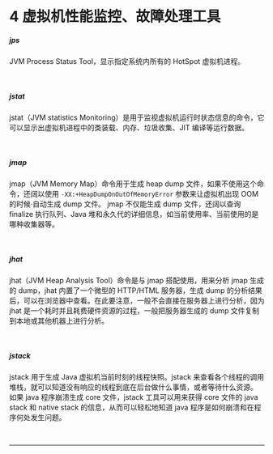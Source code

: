 # 4	虚拟机性能监控、故障处理工具

##### jps

JVM Process Status Tool，显示指定系统内所有的 HotSpot 虚拟机进程。

<br>

##### jstat

jstat（JVM statistics Monitoring）是用于监视虚拟机运行时状态信息的命令，它可以显示出虚拟机进程中的类装载、内存、垃圾收集、JIT 编译等运行数据。

<br>

##### jmap

jmap（JVM Memory Map）命令用于生成 heap dump 文件，如果不使用这个命令，还阔以使用 `-XX:+HeapDumpOnOutOfMemoryError` 参数来让虚拟机出现 OOM 的时候·自动生成 dump 文件。 jmap 不仅能生成 dump 文件，还阔以查询 finalize 执行队列、Java 堆和永久代的详细信息，如当前使用率、当前使用的是哪种收集器等。

<br>

##### jhat

jhat（JVM Heap Analysis Tool）命令是与 jmap 搭配使用，用来分析 jmap 生成的 dump，jhat 内置了一个微型的 HTTP/HTML 服务器，生成 dump 的分析结果后，可以在浏览器中查看。在此要注意，一般不会直接在服务器上进行分析，因为 jhat 是一个耗时并且耗费硬件资源的过程，一般把服务器生成的 dump 文件复制到本地或其他机器上进行分析。

<br>

##### jstack

jstack 用于生成 Java 虚拟机当前时刻的线程快照。jstack 来查看各个线程的调用堆栈，就可以知道没有响应的线程到底在后台做什么事情，或者等待什么资源。 如果 java 程序崩溃生成 core 文件，jstack 工具可以用来获得 core 文件的 java stack 和 native stack 的信息，从而可以轻松地知道 java 程序是如何崩溃和在程序何处发生问题。

<br>

---

<div STYLE="page-break-after: always;"><br>
    <br>
    <br>
    <br>
    <br>
    <br>
    <br>
    <br>
    <br>
    <br></div>